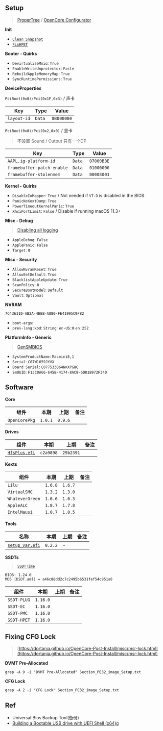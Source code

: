 ## Setup

> [ProperTree](https://github.com/corpnewt/ProperTree) / [OpenCore Configurator](https://mackie100projects.altervista.org/download-opencore-configurator/)

**Init**

* [`Clean Snapshot`](https://dortania.github.io/OpenCore-Install-Guide/config.plist/)
* [`FixHPET`](https://dortania.github.io/Getting-Started-With-ACPI/cleanup.html)

**Booter - Quirks**

* `DevirtualiseMmio`: `True`
* `EnableWriteUnprotector`: `Fasle`
* `RebuildAppleMemoryMap`: `True`
* `SyncRuntimePermissions`: `True`

**DeviceProperties**

`PciRoot(0x0)/Pci(0x1F,0x3)` / 声卡

|Key|Type|Value|
|---|---|---|
|`layout-id`|`Data`|`0B000000`

`PciRoot(0x0)/Pci(0x2,0x0)` / 显卡

> 不设置 Sound / Output 只有一个DP

|Key|Type|Value|
|---|---|---|
|`AAPL,ig-platform-id`|`Data`|`07009B3E`|
|`framebuffer-patch-enable`|`Data`|`01000000`|
|`framebuffer-stolenmem`|`Data`|`00003001`|

**Kernel - Quirks**

* `DisableIoMapper`: `True` / Not needed if `VT-D` is disabled in the BIOS
* `PanicNoKextDump`: `True`
* `PowerTimeoutKernelPanic`: `True`
* `XhciPortLimit`: `False` / Disable if running macOS 11.3+

**Misc - Debug**

> [Disabling all logging](https://dortania.github.io/OpenCore-Install-Guide/troubleshooting/debug.html#disabling-all-logging)

* `AppleDebug`: `False`
* `ApplePanic`: `False`
* `Target`: `0`

**Misc - Security**

* `AllowNvramReset`: `True`
* `AllowSetDefault`: `True`
* `BlacklistAppleUpdate`: `True`
* `ScanPolicy`: `0`
* `SecureBootModel`: `Default`
* `Vault`: `Optional`

**NVRAM**

`7C436110-AB2A-4BBB-A880-FE41995C9F82`

* `boot-args`: ` `
* `prev-lang:kbd`: `String`: `en-US:0` `en:252`

**PlatformInfo - Generic**

> [GenSMBIOS](https://github.com/corpnewt/GenSMBIOS)

* `SystemProductName`: `Macmini8,1`
* `Serial`: `C07W1059JYVX`
* `Board Serial`: `C077533064NKXPG8C`
* `SmUUID`: `F13C0A66-645B-4174-8AC8-6D81B972F340`



## Software

**Core**

组件|本期|上期|备注
---|---|---|---
`OpenCorePkg` | `1.0.1` | `0.9.6`

**Drives**

组件|本期|上期|备注
---|---|---|---
[`HfsPlus.efi`](https://github.com/acidanthera/OcBinaryData/blob/master/Drivers/HfsPlus.efi) | `c2a9898`| `29b2391`

**Kexts**

组件|本期|上期|备注
---|---|---|---
`Lilu` | `1.6.8`| `1.6.7`
`VirtualSMC` | `1.3.2` | `1.3.0`
`WhateverGreen` | `1.6.6` | `1.6.3`
`AppleALC` | `1.8.7` | `1.7.8`
`IntelMausi` | `1.0.7` | `1.0.5`

**Tools**

名称|本期|上期|备注
---|---|---|---
[`setup_var.efi`](https://github.com/datasone/setup_var.efi/releases)| `0.2.2` | -

**SSDTs**

> [`SSDTTime`](https://github.com/corpnewt/SSDTTime)

```
BIOS: 1.24.0
MD5 (DSDT.aml) = a46c88dd2c7c2495b6531fef54c951a0
```

组件|本期|上期|备注
---|---|:---:|---
`SSDT-PLUG`| `1.16.0`
`SSDT-EC`| `1.16.0`
`SSDT-PMC`| `1.16.0`
`SSDT-HPET`| `1.16.0`

## Fixing CFG Lock

> [https://dortania.github.io/OpenCore-Post-Install/misc/msr-lock.html](https://dortania.github.io/OpenCore-Post-Install/misc/msr-lock.html)


**DVMT Pre-Allocated**

```
grep -A 9 -i "DVMT Pre-Allocated" Section_PE32_image_Setup.txt
```

**CFG Lock**

```
grep -A 2 -i "CFG Lock" Section_PE32_image_Setup.txt
```

## Ref

* Universal Bios Backup Tool(备份)
* [Building a Bootable USB drive with UEFI Shell (x64)](https://chipsec.github.io/)g
